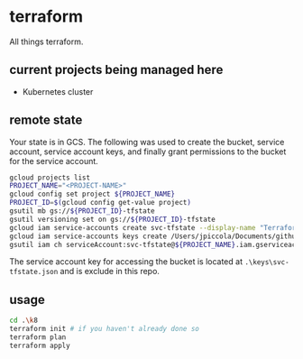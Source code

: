 # terraform

All things terraform.

## current projects being managed here

- Kubernetes cluster

## remote state

Your state is in GCS. The following was used to create the bucket, service account, service account keys, and finally grant permissions to the bucket for the service account.

```bash
gcloud projects list
PROJECT_NAME="<PROJECT-NAME>"
gcloud config set project ${PROJECT_NAME}
PROJECT_ID=$(gcloud config get-value project)
gsutil mb gs://${PROJECT_ID}-tfstate
gsutil versioning set on gs://${PROJECT_ID}-tfstate
gcloud iam service-accounts create svc-tfstate --display-name "Terraform State Service Account"
gcloud iam service-accounts keys create /Users/jpiccola/Documents/github/homelab/terraform/keys/svc-tfstate.json --iam-account svc-tfstate@${PROJECT_NAME}.iam.gserviceaccount.com
gsutil iam ch serviceAccount:svc-tfstate@${PROJECT_NAME}.iam.gserviceaccount.com:roles/storage.objectAdmin gs://${PROJECT_NAME}-tfstate
```

The service account key for accessing the bucket is located at `.\keys\svc-tfstate.json` and is exclude in this repo.

## usage

```bash
cd .\k8
terraform init # if you haven't already done so
terraform plan
terraform apply
```
